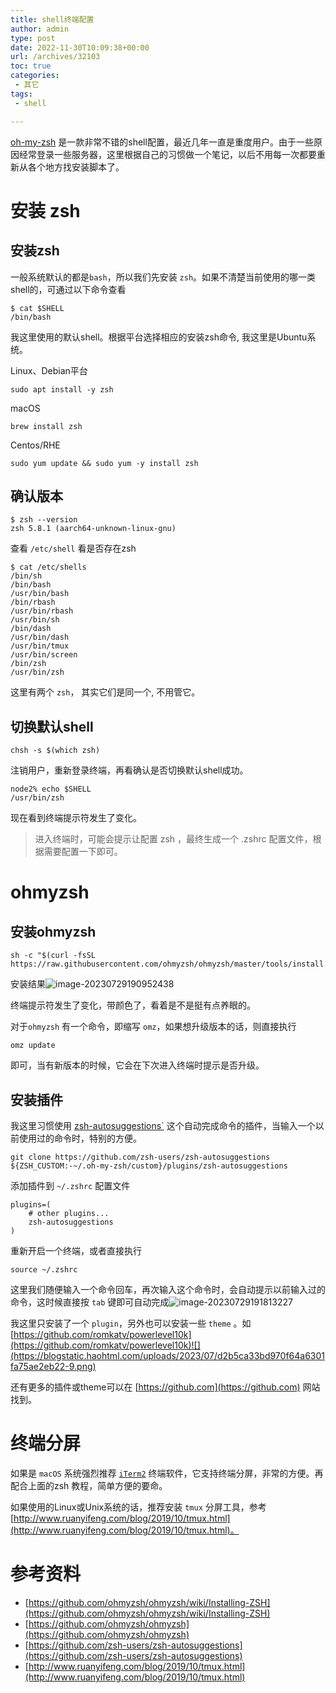 ```yaml
---
title: shell终端配置
author: admin
type: post
date: 2022-11-30T10:09:38+00:00
url: /archives/32103
toc: true
categories:
 - 其它
tags:
 - shell

---
```

[oh-my-zsh][1] 是一款非常不错的shell配置，最近几年一直是重度用户。由于一些原因经常登录一些服务器，这里根据自己的习惯做一个笔记，以后不用每一次都要重新从各个地方找安装脚本了。

# 安装 zsh 

## 安装zsh 

一般系统默认的都是`bash`，所以我们先安装 `zsh`。如果不清楚当前使用的哪一类shell的，可通过以下命令查看

```
$ cat $SHELL
/bin/bash
```

我这里使用的默认shell。根据平台选择相应的安装zsh命令, 我这里是Ubuntu系统。

Linux、Debian平台

```
sudo apt install -y zsh
```

macOS

```
brew install zsh
```

Centos/RHE

```
sudo yum update && sudo yum -y install zsh
```

## 确认版本 

```
$ zsh --version
zsh 5.8.1 (aarch64-unknown-linux-gnu)
```

查看 `/etc/shell` 看是否存在zsh

```
$ cat /etc/shells
/bin/sh
/bin/bash
/usr/bin/bash
/bin/rbash
/usr/bin/rbash
/usr/bin/sh
/bin/dash
/usr/bin/dash
/usr/bin/tmux
/usr/bin/screen
/bin/zsh
/usr/bin/zsh
```

这里有两个 `zsh`， 其实它们是同一个, 不用管它。

## 切换默认shell 

```
chsh -s $(which zsh)
```

注销用户，重新登录终端，再看确认是否切换默认shell成功。

```
node2% echo $SHELL
/usr/bin/zsh
```

现在看到终端提示符发生了变化。

> 进入终端时，可能会提示让配置 zsh ，最终生成一个 .zshrc 配置文件，根据需要配置一下即可。

# ohmyzsh 

## 安装ohmyzsh 

```
sh -c "$(curl -fsSL https://raw.githubusercontent.com/ohmyzsh/ohmyzsh/master/tools/install.sh)"
```

安装结果![image-20230729190952438](https://blogstatic.haohtml.com/uploads/2022/11/7657008cb3f57a37ccb08896944c800e-8.webp)

终端提示符发生了变化，带颜色了，看着是不是挺有点养眼的。

对于`ohmyzsh` 有一个命令，即缩写 `omz`，如果想升级版本的话，则直接执行

```
omz update
```

即可，当有新版本的时候，它会在下次进入终端时提示是否升级。

## 安装插件 

我这里习惯使用 [zsh-autosuggestions\`][2] 这个自动完成命令的插件，当输入一个以前使用过的命令时，特别的方便。

```
git clone https://github.com/zsh-users/zsh-autosuggestions ${ZSH_CUSTOM:-~/.oh-my-zsh/custom}/plugins/zsh-autosuggestions
```

添加插件到 `~/.zshrc` 配置文件

```
plugins=(
    # other plugins...
    zsh-autosuggestions
)
```

重新开启一个终端，或者直接执行

```
source ~/.zshrc
```

这里我们随便输入一个命令回车，再次输入这个命令时，会自动提示以前输入过的命令，这时候直接按 `tab` 键即可自动完成![image-20230729191813227](https://blogstatic.haohtml.com/uploads/2022/11/84e6cd95d497ab30c8226c0e689ee606-8.webp)

我这里只安装了一个 `plugin`，另外也可以安装一些 `theme` 。如 [https://github.com/romkatv/powerlevel10k](https://github.com/romkatv/powerlevel10k)![](https://blogstatic.haohtml.com/uploads/2023/07/d2b5ca33bd970f64a6301fa75ae2eb22-9.png)

还有更多的插件或theme可以在 [https://github.com](https://github.com) 网站找到。

# 终端分屏 

如果是 `macOS` 系统强烈推荐 [`iTerm2`](https://iterm2.com/) 终端软件，它支持终端分屏，非常的方便。再配合上面的zsh 教程，简单方便的要命。

如果使用的Linux或Unix系统的话，推荐安装 `tmux` 分屏工具，参考 [http://www.ruanyifeng.com/blog/2019/10/tmux.html](http://www.ruanyifeng.com/blog/2019/10/tmux.html)。

# 参考资料 

 * [https://github.com/ohmyzsh/ohmyzsh/wiki/Installing-ZSH](https://github.com/ohmyzsh/ohmyzsh/wiki/Installing-ZSH)
 * [https://github.com/ohmyzsh/ohmyzsh](https://github.com/ohmyzsh/ohmyzsh)
 * [https://github.com/zsh-users/zsh-autosuggestions](https://github.com/zsh-users/zsh-autosuggestions)
 * [http://www.ruanyifeng.com/blog/2019/10/tmux.html](http://www.ruanyifeng.com/blog/2019/10/tmux.html)

 [1]: [https://ohmyz.sh](https://link.zhihu.com/?target=https%3A//ohmyz.sh/)
 [2]: https://github.com/zsh-users/zsh-autosuggestions
